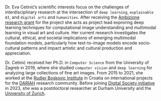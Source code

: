 Dr. Eva Cetinić’s scientific interests focus on the challenges of interdisciplinary research at the intersection of `deep learning`, `explainable AI`, 
and `digital arts` and `humanities`. After receiving the [Ambizione research grant](https://data.snf.ch/grants/grant/216104) for the project she acts as project lead exproring deep learning techniques 
for computational image understanding and multimodal learning in visual art and culture. 
Her current research investigates the cultural, ethical, and societal implications of emerging multimodal foundation models, particularly how text-to-image models encode 
socio-cultural patterns and impact artistic and cultural production and appreciation.

Dr. Cetinić received her Ph.D. in `Computer Science` from the University of Zagreb in 2019, where she studied `computer vision` and `deep learning` for analyzing large collections of fine art images. 
From 2015 to 2021, she worked at the [Rudjer Boskovic Institute](https://www.irb.hr/eng/) in Croatia on international projects for the [DARIAH](https://www.dariah.eu/) research community. 
Before joining [Digital Society initiative](https://www.dsi.uzh.ch/de.html) in 2023, she was a postdoctoral researcher at Durham University and the [University of Zurich](https://www.uzh.ch/cmsssl/en.html).